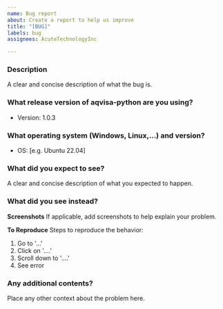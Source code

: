 ```yaml
---
name: Bug report
about: Create a report to help us improve
title: "[BUG]"
labels: bug
assignees: AcuteTechnologyInc

---
```


### Description
A clear and concise description of what the bug is.

### What release version of aqvisa-python are you using?
 - Version: 1.0.3

### What operating system (Windows, Linux,...) and version?
 - OS: [e.g. Ubuntu 22.04]

### What did you expect to see?
A clear and concise description of what you expected to happen.

### What did you see instead?
**Screenshots**
If applicable, add screenshots to help explain your problem.

**To Reproduce**
Steps to reproduce the behavior:
1. Go to '...'
2. Click on '....'
3. Scroll down to '....'
4. See error

### Any additional contents?
Place any other context about the problem here.
